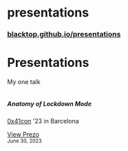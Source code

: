 # presentations

### [blacktop.github.io/presentations](https://blacktop.github.io/presentations/)

<!DOCTYPE html>
<html lang="en" data-bs-theme="dark">

<head>
    <meta charset="UTF-8">
    <meta name="viewport" content="width=device-width, initial-scale=1.0">
    <link href="https://cdn.jsdelivr.net/npm/bootstrap@5.3.0/dist/css/bootstrap.min.css" rel="stylesheet"
        integrity="sha384-9ndCyUaIbzAi2FUVXJi0CjmCapSmO7SnpJef0486qhLnuZ2cdeRhO02iuK6FUUVM" crossorigin="anonymous">
    <title>Presentations</title>
    <link rel="icon" type="image/x-icon" href="./images/favicon.ico">
</head>

<body>
    <div class="p-5 text-center bg-body-tertiary rounded-3">
        <div class="container-fluid">
            <h1 class="text-body-emphasis">Presentations</h1>
            <p class="col-lg-8 mx-auto fs-5 text-muted">My one talk</p>
            <div class="container text-center">
                <div class="card-group">
                    <div class="card shadow-lg" style="width: 18rem;">
                        <img src="./LDM/assets/global/ldm.png" class="card-img-top" alt="">
                        <div class="card-body">
                            <h5 class="card-title">Anatomy of Lockdown Mode</h5>
                            <p class="card-text"><a href="https://0x41con.org/">0x41con</a> '23 in Barcelona</p>
                            <a href="./LDM/index.html" class="btn btn-primary">View Prezo</a>
                        </div>
                        <div class="card-footer">
                            <small class="text-body-secondary">June 30, 2023</small>
                        </div>
                    </div>
                </div>
            </div>
        </div>
        <script src="https://cdn.jsdelivr.net/npm/bootstrap@5.3.0/dist/js/bootstrap.bundle.min.js"
            integrity="sha384-geWF76RCwLtnZ8qwWowPQNguL3RmwHVBC9FhGdlKrxdiJJigb/j/68SIy3Te4Bkz"
            crossorigin="anonymous"></script>
</body>

</html>